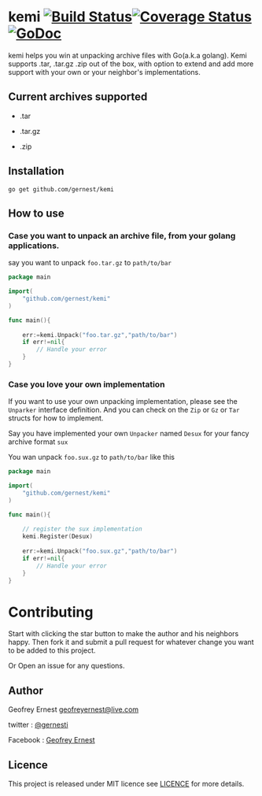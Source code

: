 # kemi [![Build Status](https://travis-ci.org/gernest/kemi.svg)](https://travis-ci.org/gernest/kemi)[![Coverage Status](https://coveralls.io/repos/gernest/kemi/badge.svg?branch=master&service=github)](https://coveralls.io/github/gernest/kemi?branch=master)[![GoDoc](https://godoc.org/github.com/gernest/kemi?status.svg)](https://godoc.org/github.com/gernest/kemi)

kemi helps you win at unpacking archive files with Go(a.k.a golang). Kemi supports .tar, .tar.gz
.zip out of the box, with option to extend and add more support with your own or your
neighbor's  implementations.

## Current archives supported

* .tar

* .tar.gz

* .zip


## Installation

	go get github.com/gernest/kemi

## How to use

### Case you want to unpack an archive file, from your golang applications.

say you want to unpack `foo.tar.gz` to `path/to/bar` 

```go
package main

import(
	"github.com/gernest/kemi"
)

func main(){
	
	err:=kemi.Unpack("foo.tar.gz","path/to/bar")
	if err!=nil{
		// Handle your error
	}
}
```

### Case you love your own implementation

If you want to use your own unpacking implementation, please see the `Unparker` interface definition. And you can check on the `Zip` or `Gz` or `Tar` structs for how to implement.

Say you have implemented  your own `Unpacker` named `Desux` for your fancy archive format `sux`

You wan  unpack `foo.sux.gz` to `path/to/bar` like this

```go
package main

import(
	"github.com/gernest/kemi"
)

func main(){
	
	// register the sux implementation
	kemi.Register(Desux)
	
	err:=kemi.Unpack("foo.sux.gz","path/to/bar")
	if err!=nil{
		// Handle your error
	}
}
```


# Contributing

Start with clicking the star button to make the author and his neighbors happy. Then fork it and submit a pull request for whatever change you want to be added to this project.

Or Open an issue for any questions.

## Author
Geofrey Ernest <geofreyernest@live.com>

twitter  : [@gernesti](https://twitter.com/gernesti)

Facebook : [Geofrey Ernest](https://www.facebook.com/geofrey.ernest.35)



## Licence
This project is released under MIT licence see [LICENCE](LICENCE) for more details.
